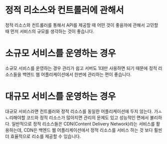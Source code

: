 # 정적 리소스와 컨트롤러에 관해서
정적 리소스와 컨트롤러를 통해서 API를 제공할 때 어떤 것이 좋을까에 관해서 고민할 때 먼저 서비스의 규모를 생각하는 것이 좋습니다. 

# 소규모 서비스를 운영하는 경우
소규모 서비스를 운영하는 경우 관리가 쉽고 서버도 1대만 사용하면 되기 때문에 정적 리소스들을 백엔드 웹 어플리케이션에서 한번에 관리하는 편이 좋습니다. 


# 대규모 서비스를 운영하는 경우
대규모 서비스라면 컨트롤러와 정적 리소스를 동일한 어플리케이션에 두지 않는다. 가ㅗㄴ리해야할 코드와 정적 리소스가 많아지면 관리의 문제도 있고 성능적인 면에서 불리하다. 
일반적으로 정적 리소스들은 CDN(Content Delivery Network)라는 서비스를 활용하는데, CDN은 백엔드 웹 어플리케이션에서 정적 리소스를 서비스 하는 것 보다 훨씬 더 효율적으로 리소를 제공할 수 있습니다. 
